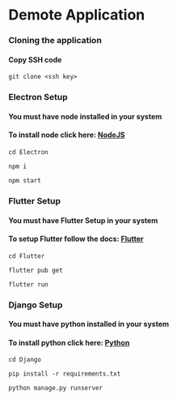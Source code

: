 # Demote Application

### Cloning the application
#### Copy SSH code 
``` git clone <ssh key> ```

### Electron Setup
 #### You must have node installed in your system
 #### To install node click here: [NodeJS](https://nodejs.org/en "NodeJS home")
 ```cd Electron```
 
 ``` npm i ``` 

 ``` npm start ``` 

### Flutter Setup
 #### You must have Flutter Setup in your system
 #### To setup Flutter follow the docs: [Flutter](https://docs.flutter.dev/get-started/install/windows#:~:text=To%20install%20and%20run%20Flutter%2C%20your%20development%20environment,Git%20from%20the%20Windows%20Command%20Prompt%20option.%20 "Flutter home")
```cd Flutter```
 
``` flutter pub get ``` 

``` flutter run ``` 


### Django Setup
 #### You must have python installed in your system
 #### To install python click here: [Python](https://www.python.org/downloads/ "Python home")
```cd Django```

``` pip install -r requirements.txt   ```

``` python manage.py runserver   ```
